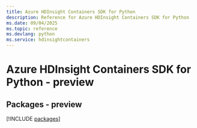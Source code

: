 ```yaml
---
title: Azure HDInsight Containers SDK for Python
description: Reference for Azure HDInsight Containers SDK for Python
ms.date: 09/04/2025
ms.topic: reference
ms.devlang: python
ms.service: hdinsightcontainers
---
```

# Azure HDInsight Containers SDK for Python - preview
## Packages - preview
[!INCLUDE [packages](hdinsight-containers-index.md)]